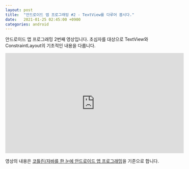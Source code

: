 ```yaml
---
layout: post
title:  "안드로이드 앱 프로그래밍 #2 - TextView를 다루어 봅시다."
date:   2021-01-25 02:45:00 +0900
categories: android
---
```


안드로이드 앱 프로그래밍 2번째 영상입니다. 초심자를 대상으로 TextView와 ConstraintLayout의 기초적인 내용을 다룹니다.

<iframe width="560" height="315" src="https://www.youtube.com/embed/kse65cWLwrU" frameborder="0" allow="accelerometer; autoplay; clipboard-write; encrypted-media; gyroscope; picture-in-picture" allowfullscreen></iframe>

영상의 내용은 [코틀린/자바를 한 눈에 안드로이드 앱 프로그래밍](http://dalinaum.github.io/android/2020/09/17/android-book.html)을 기준으로 합니다.